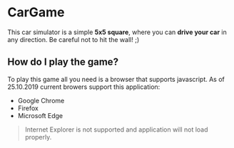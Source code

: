 # CarGame
This car simulator is a simple **5x5 square**, where you can **drive your car** in any direction. Be careful not to hit the wall! ;)

## How do I play the game?
To play this game all you need is a browser that supports javascript.
As of 25.10.2019 current browers support this application:
- Google Chrome
- Firefox
- Microsoft Edge

> Internet Explorer is not supported and application will not load properly.
